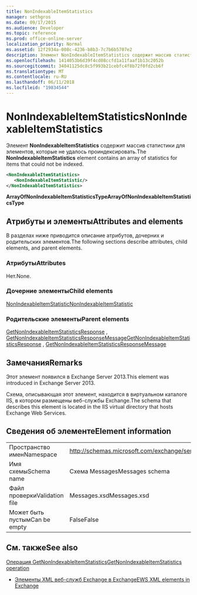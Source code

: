 ```yaml
---
title: NonIndexableItemStatistics
manager: sethgros
ms.date: 09/17/2015
ms.audience: Developer
ms.topic: reference
ms.prod: office-online-server
localization_priority: Normal
ms.assetid: 12f2934a-008c-4236-b8b3-7c7b6b5707e2
description: Элемент NonIndexableItemStatistics содержит массив статистики для элементов, которые не удалось проиндексировать.
ms.openlocfilehash: 1414053b6d39f4cd08ccfd1a11faaf1b13c2052b
ms.sourcegitcommit: 34041125dc8c5f993b21cebfc4f8b72f0fd2cb6f
ms.translationtype: MT
ms.contentlocale: ru-RU
ms.lasthandoff: 06/11/2018
ms.locfileid: "19834544"
---
```

# <a name="nonindexableitemstatistics"></a><span data-ttu-id="d327d-103">NonIndexableItemStatistics</span><span class="sxs-lookup"><span data-stu-id="d327d-103">NonIndexableItemStatistics</span></span>

<span data-ttu-id="d327d-104">Элемент **NonIndexableItemStatistics** содержит массив статистики для элементов, которые не удалось проиндексировать.</span><span class="sxs-lookup"><span data-stu-id="d327d-104">The **NonIndexableItemStatistics** element contains an array of statistics for items that could not be indexed.</span></span> 
  
```XML
<NonIndexableItemStatistics>
   <NonIndexableItemStatistic/>
</NonIndexableItemStatistics>
```

 <span data-ttu-id="d327d-105">**ArrayOfNonIndexableItemStatisticsType**</span><span class="sxs-lookup"><span data-stu-id="d327d-105">**ArrayOfNonIndexableItemStatisticsType**</span></span>
## <a name="attributes-and-elements"></a><span data-ttu-id="d327d-106">Атрибуты и элементы</span><span class="sxs-lookup"><span data-stu-id="d327d-106">Attributes and elements</span></span>

<span data-ttu-id="d327d-107">В разделах ниже приводится описание атрибутов, дочерних и родительских элементов.</span><span class="sxs-lookup"><span data-stu-id="d327d-107">The following sections describe attributes, child elements, and parent elements.</span></span>
  
### <a name="attributes"></a><span data-ttu-id="d327d-108">Атрибуты</span><span class="sxs-lookup"><span data-stu-id="d327d-108">Attributes</span></span>

<span data-ttu-id="d327d-109">Нет.</span><span class="sxs-lookup"><span data-stu-id="d327d-109">None.</span></span>
  
### <a name="child-elements"></a><span data-ttu-id="d327d-110">Дочерние элементы</span><span class="sxs-lookup"><span data-stu-id="d327d-110">Child elements</span></span>

[<span data-ttu-id="d327d-111">NonIndexableItemStatistic</span><span class="sxs-lookup"><span data-stu-id="d327d-111">NonIndexableItemStatistic</span></span>](nonindexableitemstatistic.md)
  
### <a name="parent-elements"></a><span data-ttu-id="d327d-112">Родительские элементы</span><span class="sxs-lookup"><span data-stu-id="d327d-112">Parent elements</span></span>

<span data-ttu-id="d327d-113">[GetNonIndexableItemStatisticsResponse](getnonindexableitemstatisticsresponse.md) , [GetNonIndexableItemStatisticsResponseMessage](getnonindexableitemstatisticsresponsemessage.md)</span><span class="sxs-lookup"><span data-stu-id="d327d-113">[GetNonIndexableItemStatisticsResponse](getnonindexableitemstatisticsresponse.md) , [GetNonIndexableItemStatisticsResponseMessage](getnonindexableitemstatisticsresponsemessage.md)</span></span>
  
## <a name="remarks"></a><span data-ttu-id="d327d-114">Замечания</span><span class="sxs-lookup"><span data-stu-id="d327d-114">Remarks</span></span>

<span data-ttu-id="d327d-115">Этот элемент появился в Exchange Server 2013.</span><span class="sxs-lookup"><span data-stu-id="d327d-115">This element was introduced in Exchange Server 2013.</span></span>
  
<span data-ttu-id="d327d-116">Схема, описывающая этот элемент, находится в виртуальном каталоге IIS, в котором размещены веб-службы Exchange.</span><span class="sxs-lookup"><span data-stu-id="d327d-116">The schema that describes this element is located in the IIS virtual directory that hosts Exchange Web Services.</span></span>
  
## <a name="element-information"></a><span data-ttu-id="d327d-117">Сведения об элементе</span><span class="sxs-lookup"><span data-stu-id="d327d-117">Element information</span></span>

|||
|:-----|:-----|
|<span data-ttu-id="d327d-118">Пространство имен</span><span class="sxs-lookup"><span data-stu-id="d327d-118">Namespace</span></span>  <br/> |http://schemas.microsoft.com/exchange/services/2006/messages  <br/> |
|<span data-ttu-id="d327d-119">Имя схемы</span><span class="sxs-lookup"><span data-stu-id="d327d-119">Schema name</span></span>  <br/> |<span data-ttu-id="d327d-120">Схема Messages</span><span class="sxs-lookup"><span data-stu-id="d327d-120">Messages schema</span></span>  <br/> |
|<span data-ttu-id="d327d-121">Файл проверки</span><span class="sxs-lookup"><span data-stu-id="d327d-121">Validation file</span></span>  <br/> |<span data-ttu-id="d327d-122">Messages.xsd</span><span class="sxs-lookup"><span data-stu-id="d327d-122">Messages.xsd</span></span>  <br/> |
|<span data-ttu-id="d327d-123">Может быть пустым</span><span class="sxs-lookup"><span data-stu-id="d327d-123">Can be empty</span></span>  <br/> |<span data-ttu-id="d327d-124">False</span><span class="sxs-lookup"><span data-stu-id="d327d-124">False</span></span>  <br/> |
   
## <a name="see-also"></a><span data-ttu-id="d327d-125">См. также</span><span class="sxs-lookup"><span data-stu-id="d327d-125">See also</span></span>



[<span data-ttu-id="d327d-126">Операция GetNonIndexableItemStatistics</span><span class="sxs-lookup"><span data-stu-id="d327d-126">GetNonIndexableItemStatistics operation</span></span>](getnonindexableitemstatistics-operation.md)


- [<span data-ttu-id="d327d-127">Элементы XML веб-служб Exchange в Exchange</span><span class="sxs-lookup"><span data-stu-id="d327d-127">EWS XML elements in Exchange</span></span>](ews-xml-elements-in-exchange.md)

